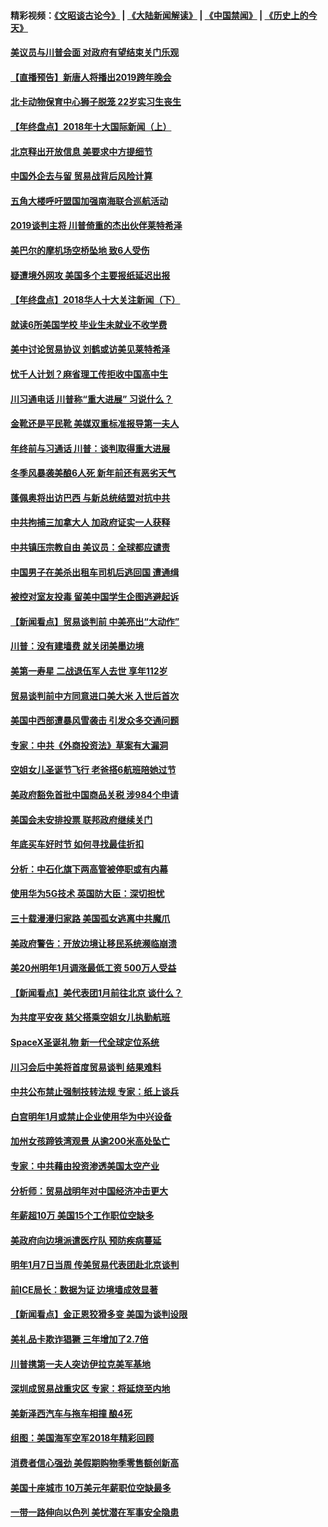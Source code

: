 #### 精彩视频：[《文昭谈古论今》](https://github.com/gfw-breaker/wenzhao/blob/master/README.md?t=12311531) | [《大陆新闻解读》](https://github.com/gfw-breaker/ntdtv-comedy/blob/master/README.md?t=12311531) | [《中国禁闻》](https://github.com/gfw-breaker/ntdtv-news/blob/master/README.md?t=12311531) | [《历史上的今天》](https://github.com/gfw-breaker/today-in-history/blob/master/README.md?t=12311531) 

#### [美议员与川普会面 对政府有望结束关门乐观](../pages/nsc412/n10944086.md?t=12311531) 

#### [【直播预告】新唐人将播出2019跨年晚会](../pages/nsc412/n10921399.md?t=12311531) 

#### [北卡动物保育中心狮子脱笼 22岁实习生丧生](../pages/nsc412/n10944091.md?t=12311531) 

#### [【年终盘点】2018年十大国际新闻（上）](../pages/nsc412/n10924773.md?t=12311531) 

#### [北京释出开放信息 美要求中方提细节](../pages/nsc412/n10942850.md?t=12311531) 

#### [中国外企去与留 贸易战背后风险计算](../pages/nsc412/n10942968.md?t=12311531) 

#### [五角大楼呼吁盟国加强南海联合巡航活动](../pages/nsc412/n10942310.md?t=12311531) 

#### [2019谈判主将 川普倚重的杰出伙伴莱特希泽](../pages/nsc412/n10942156.md?t=12311531) 

#### [美巴尔的摩机场空桥坠地 致6人受伤](../pages/nsc412/n10942211.md?t=12311531) 

#### [疑遭境外网攻 美国多个主要报纸延迟出报](../pages/nsc412/n10942076.md?t=12311531) 

#### [【年终盘点】2018华人十大关注新闻（下）](../pages/nsc412/n10931088.md?t=12311531) 

#### [就读6所美国学校 毕业生未就业不收学费](../pages/nsc412/n10937342.md?t=12311531) 

#### [美中讨论贸易协议 刘鹤或访美见莱特希泽](../pages/nsc412/n10941352.md?t=12311531) 

#### [忧千人计划？麻省理工传拒收中国高中生](../pages/nsc412/n10941031.md?t=12311531) 

#### [川习通电话 川普称“重大进展” 习说什么？](../pages/nsc412/n10940712.md?t=12311531) 

#### [金靴还是平民靴 美媒双重标准报导第一夫人](../pages/nsc412/n10940654.md?t=12311531) 

#### [年终前与习通话 川普：谈判取得重大进展](../pages/nsc412/n10940508.md?t=12311531) 

#### [冬季风暴袭美酿6人死 新年前还有恶劣天气](../pages/nsc412/n10940428.md?t=12311531) 

#### [蓬佩奥将出访巴西 与新总统结盟对抗中共](../pages/nsc412/n10940393.md?t=12311531) 

#### [中共拘捕三加拿大人 加政府证实一人获释](../pages/nsc412/n10939393.md?t=12311531) 

#### [中共镇压宗教自由 美议员：全球都应谴责](../pages/nsc412/n10939131.md?t=12311531) 

#### [中国男子在美杀出租车司机后逃回国 遭通缉](../pages/nsc412/n10939162.md?t=12311531) 

#### [被控对室友投毒 留美中国学生企图逃避起诉](../pages/nsc412/n10939143.md?t=12311531) 

#### [【新闻看点】贸易谈判前 中美亮出“大动作”](../pages/nsc412/n10938838.md?t=12311531) 

#### [川普：没有建墙费 就关闭美墨边境](../pages/nsc412/n10939011.md?t=12311531) 

#### [美第一寿星 二战退伍军人去世 享年112岁](../pages/nsc412/n10938878.md?t=12311531) 

#### [贸易谈判前中方同意进口美大米 入世后首次](../pages/nsc412/n10938719.md?t=12311531) 

#### [美国中西部遭暴风雪袭击 引发众多交通问题](../pages/nsc412/n10938423.md?t=12311531) 

#### [专家：中共《外商投资法》草案有大漏洞](../pages/nsc412/n10936926.md?t=12311531) 

#### [空姐女儿圣诞节飞行 老爸搭6航班陪她过节](../pages/nsc412/n10937569.md?t=12311531) 

#### [美政府豁免首批中国商品关税 涉984个申请](../pages/nsc412/n10937177.md?t=12311531) 

#### [美国会未安排投票 联邦政府继续关门](../pages/nsc412/n10936951.md?t=12311531) 

#### [年底买车好时节 如何寻找最佳折扣](../pages/nsc412/n10936868.md?t=12311531) 

#### [分析：中石化旗下两高管被停职或有内幕](../pages/nsc412/n10936480.md?t=12311531) 

#### [使用华为5G技术 英国防大臣：深切担忧](../pages/nsc412/n10936847.md?t=12311531) 

#### [三十载漫漫归家路 美国孤女逃离中共魔爪](../pages/nsc412/n10936863.md?t=12311531) 

#### [美政府警告：开放边境让移民系统濒临崩溃](../pages/nsc412/n10936858.md?t=12311531) 

#### [美20州明年1月调涨最低工资 500万人受益](../pages/nsc412/n10936813.md?t=12311531) 

#### [【新闻看点】美代表团1月前往北京 谈什么？](../pages/nsc412/n10936420.md?t=12311531) 

#### [为共度平安夜 慈父搭乘空姐女儿执勤航班](../pages/nsc412/n10936619.md?t=12311531) 

#### [SpaceX圣诞礼物 新一代全球定位系统](../pages/nsc412/n10936794.md?t=12311531) 

#### [川习会后中美将首度贸易谈判 结果难料](../pages/nsc412/n10936366.md?t=12311531) 

#### [中共公布禁止强制技转法规 专家：纸上谈兵](../pages/nsc412/n10936522.md?t=12311531) 

#### [白宫明年1月或禁止企业使用华为中兴设备](../pages/nsc412/n10936276.md?t=12311531) 

#### [加州女孩蹄铁湾观景 从逾200米高处坠亡](../pages/nsc412/n10935708.md?t=12311531) 

#### [专家：中共藉由投资渗透美国太空产业](../pages/nsc412/n10935605.md?t=12311531) 

#### [分析师：贸易战明年对中国经济冲击更大](../pages/nsc412/n10934732.md?t=12311531) 

#### [年薪超10万 美国15个工作职位空缺多](../pages/nsc412/n10934753.md?t=12311531) 

#### [美政府向边境派遣医疗队 预防疾病蔓延](../pages/nsc412/n10934482.md?t=12311531) 

#### [明年1月7日当周 传美贸易代表团赴北京谈判](../pages/nsc412/n10934528.md?t=12311531) 

#### [前ICE局长：数据为证 边境墙成效显著](../pages/nsc412/n10934433.md?t=12311531) 

#### [【新闻看点】金正恩狡猾多变 美国为谈判设限](../pages/nsc412/n10934183.md?t=12311531) 

#### [美礼品卡欺诈猖獗 三年增加了2.7倍](../pages/nsc412/n10934218.md?t=12311531) 

#### [川普携第一夫人突访伊拉克美军基地](../pages/nsc412/n10934352.md?t=12311531) 

#### [深圳成贸易战重灾区 专家：将延烧至内地](../pages/nsc412/n10934053.md?t=12311531) 

#### [美新泽西汽车与拖车相撞 酿4死](../pages/nsc412/n10933905.md?t=12311531) 

#### [组图：美国海军空军2018年精彩回顾](../pages/nsc412/n10933462.md?t=12311531) 

#### [消费者信心强劲 美假期购物季零售额创新高](../pages/nsc412/n10932860.md?t=12311531) 

#### [美国十座城市 10万美元年薪职位空缺最多](../pages/nsc412/n10927195.md?t=12311531) 

#### [一带一路伸向以色列 美忧潜在军事安全隐患](../pages/nsc412/n10932712.md?t=12311531) 

